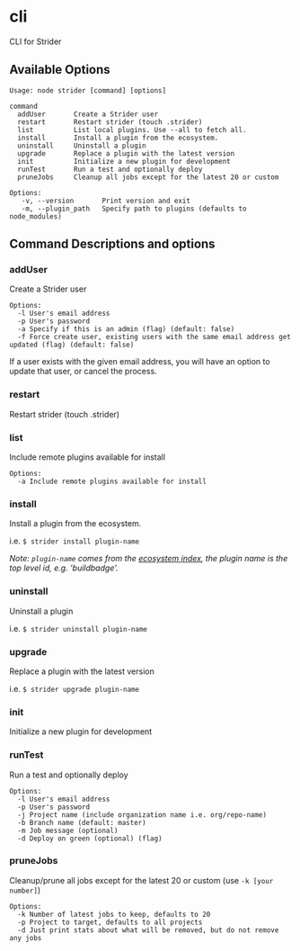 # cli

CLI for Strider

## Available Options

```no-highlight
Usage: node strider [command] [options]

command
  addUser       Create a Strider user
  restart       Restart strider (touch .strider)
  list          List local plugins. Use --all to fetch all.
  install       Install a plugin from the ecosystem.
  uninstall     Uninstall a plugin
  upgrade       Replace a plugin with the latest version
  init          Initialize a new plugin for development
  runTest       Run a test and optionally deploy
  pruneJobs     Cleanup all jobs except for the latest 20 or custom

Options:
   -v, --version       Print version and exit
   -m, --plugin_path   Specify path to plugins (defaults to node_modules)
```

## Command Descriptions and options

### addUser

Create a Strider user

```
Options:
  -l User's email address
  -p User's password
  -a Specify if this is an admin (flag) (default: false)
  -f Force create user, existing users with the same email address get updated (flag) (default: false)
```

If a user exists with the given email address, you will have an option to update
that user, or cancel the process.

### restart

Restart strider (touch .strider)

### list

Include remote plugins available for install

```
Options:
  -a Include remote plugins available for install
```

### install

Install a plugin from the ecosystem.

i.e. `$ strider install plugin-name`

_Note: `plugin-name` comes from the [ecosystem index](https://github.com/Strider-CD/ecosystem-index/blob/master/plugins.yml),
the plugin name is the top level id, e.g. 'buildbadge'._

### uninstall

Uninstall a plugin

i.e. `$ strider uninstall plugin-name`

### upgrade

Replace a plugin with the latest version

i.e. `$ strider upgrade plugin-name`

### init

Initialize a new plugin for development

### runTest

Run a test and optionally deploy

```
Options:
  -l User's email address
  -p User's password
  -j Project name (include organization name i.e. org/repo-name)
  -b Branch name (default: master)
  -m Job message (optional)
  -d Deploy on green (optional) (flag)
```

### pruneJobs

Cleanup/prune all jobs except for the latest 20 or custom (use `-k [your number]`)

```
Options:
  -k Number of latest jobs to keep, defaults to 20
  -p Project to target, defaults to all projects
  -d Just print stats about what will be removed, but do not remove any jobs
```

